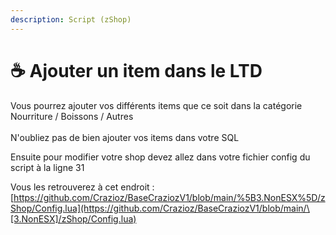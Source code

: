 ```yaml
---
description: Script (zShop)
---
```


# ☕ Ajouter un item dans le LTD

Vous pourrez ajouter vos différents items que ce soit dans la catégorie \
Nourriture / Boissons / Autres\
\
N'oubliez pas de bien ajouter vos items dans votre SQL&#x20;

Ensuite pour modifier votre shop devez allez dans votre fichier config du script à la ligne 31

Vous les retrouverez à cet endroit : [https://github.com/Crazioz/BaseCraziozV1/blob/main/%5B3.NonESX%5D/zShop/Config.lua](https://github.com/Crazioz/BaseCraziozV1/blob/main/\[3.NonESX]/zShop/Config.lua)
